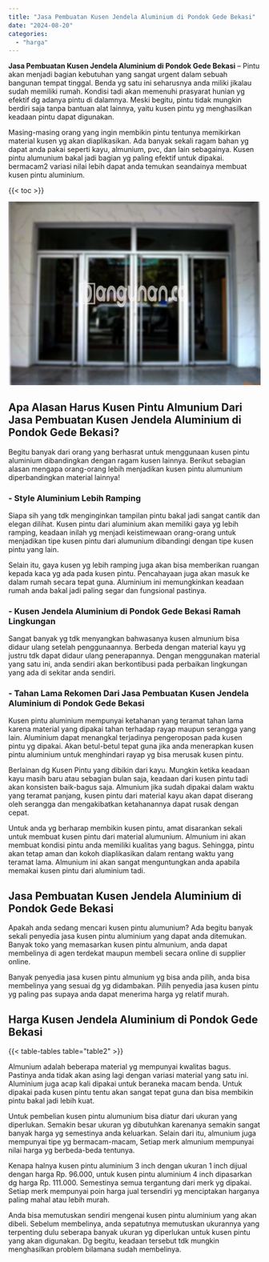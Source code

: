 ```yaml
---
title: "Jasa Pembuatan Kusen Jendela Aluminium di Pondok Gede Bekasi"
date: "2024-08-20"
categories: 
  - "harga"
---
```


**Jasa Pembuatan Kusen Jendela Aluminium di Pondok Gede Bekasi** – Pintu akan menjadi bagian kebutuhan yang sangat urgent dalam sebuah bangunan tempat tinggal. Benda yg satu ini seharusnya anda miliki jikalau sudah memiliki rumah. Kondisi tadi akan memenuhi prasyarat hunian yg efektif dg adanya pintu di dalamnya. Meski begitu, pintu tidak mungkin berdiri saja tanpa bantuan alat lainnya, yaitu kusen pintu yg menghasilkan keadaan pintu dapat digunakan.

Masing-masing orang yang ingin membikin pintu tentunya memikirkan material kusen yg akan diaplikasikan. Ada banyak sekali ragam bahan yg dapat anda pakai seperti kayu, almunium, pvc, dan lain sebagainya. Kusen pintu alumunium bakal jadi bagian yg paling efektif untuk dipakai. bermacam2 variasi nilai lebih dapat anda temukan seandainya membuat kusen pintu aluminium.

{{< toc >}}

![Jasa Pembuatan Kusen Jendela Aluminium di Pondok Gede Bekasi](/images/harga-kusen-jendela-alumunium-13.png)

## Apa Alasan Harus Kusen Pintu Almunium Dari Jasa Pembuatan Kusen Jendela Aluminium di Pondok Gede Bekasi?

Begitu banyak dari orang yang berhasrat untuk menggunaan kusen pintu aluminium dibandingkan dengan ragam kusen lainnya. Berikut sebagian alasan mengapa orang-orang lebih menjadikan kusen pintu alumunium diperbandingkan material lainnya!

### \- Style Aluminium Lebih Ramping

Siapa sih yang tdk menginginkan tampilan pintu bakal jadi sangat cantik dan elegan dilihat. Kusen pintu dari aluminium akan memiliki gaya yg lebih ramping, keadaan inilah yg menjadi keistimewaan orang-orang untuk menjadikan tipe kusen pintu dari alumunium dibandingi dengan tipe kusen pintu yang lain.

Selain itu, gaya kusen yg lebih ramping juga akan bisa memberikan ruangan kepada kaca yg ada pada kusen pintu. Pencahayaan juga akan masuk ke dalam rumah secara tepat guna. Aluminium ini memungkinkan keadaan rumah anda bakal jadi paling segar dan fungsional pastinya.

### \- Kusen Jendela Aluminium di Pondok Gede Bekasi Ramah Lingkungan

Sangat banyak yg tdk menyangkan bahwasanya kusen almunium bisa didaur ulang setelah penggunaannya. Berbeda dengan material kayu yg justru tdk dapat didaur ulang penerapannya. Dengan menggunakan material yang satu ini, anda sendiri akan berkontibusi pada perbaikan lingkungan yang ada di sekitar anda sendiri.

### \- Tahan Lama Rekomen Dari Jasa Pembuatan Kusen Jendela Aluminium di Pondok Gede Bekasi

Kusen pintu aluminium mempunyai ketahanan yang teramat tahan lama karena material yang dipakai tahan terhadap rayap maupun serangga yang lain. Aluminium dapat menangkal terjadinya pengeroposan pada kusen pintu yg dipakai. Akan betul-betul tepat guna jika anda menerapkan kusen pintu aluminium untuk menghindari rayap yg bisa merusak kusen pintu.

Berlainan dg Kusen Pintu yang dibikin dari kayu. Mungkin ketika keadaan kayu masih baru atau sebagian bulan saja, keadaan dari kusen pintu tadi akan konsisten baik-bagus saja. Almunium jika sudah dipakai dalam waktu yang teramat panjang, kusen pintu dari material kayu akan dapat diserang oleh serangga dan mengakibatkan ketahanannya dapat rusak dengan cepat.

Untuk anda yg berharap membikin kusen pintu, amat disarankan sekali untuk membuat kusen pintu dari material alumunium. Almunium ini akan membuat kondisi pintu anda memiliki kualitas yang bagus. Sehingga, pintu akan tetap aman dan kokoh diaplikasikan dalam rentang waktu yang teramat lama. Almunium ini akan sangat menguntungkan anda apabila memakai kusen pintu dari aluminium tadi.

## Jasa Pembuatan Kusen Jendela Aluminium di Pondok Gede Bekasi

Apakah anda sedang mencari kusen pintu alumunium? Ada begitu banyak sekali penyedia jasa kusen pintu aluminium yang dapat anda ditemukan. Banyak toko yang memasarkan kusen pintu almunium, anda dapat membelinya di agen terdekat maupun membeli secara online di supplier online.

Banyak penyedia jasa kusen pintu almunium yg bisa anda pilih, anda bisa membelinya yang sesuai dg yg didambakan. Pilih penyedia jasa kusen pintu yg paling pas supaya anda dapat menerima harga yg relatif murah.

## Harga Kusen Jendela Aluminium di Pondok Gede Bekasi

{{< table-tables table="table2" >}}

Almunium adalah beberapa material yg mempunyai kwalitas bagus. Pastinya anda tidak akan asing lagi dengan variasi material yang satu ini. Aluminium juga acap kali dipakai untuk beraneka macam benda. Untuk dipakai pada kusen pintu tentu akan sangat tepat guna dan bisa membikin pintu bakal jadi lebih kuat.

Untuk pembelian kusen pintu alumunium bisa diatur dari ukuran yang diperlukan. Semakin besar ukuran yg dibutuhkan karenanya semakin sangat banyak harga yg semestinya anda keluarkan. Selain dari itu, almunium juga mempunyai tipe yg bermacam-macam, Setiap merk almunium mempunyai nilai harga yg berbeda-beda tentunya.

Kenapa halnya kusen pintu aluminium 3 inch dengan ukuran 1 inch dijual dengan harga Rp. 96.000, untuk kusen pintu aluminium 4 inch dipasarkan dg harga Rp. 111.000. Semestinya semua tergantung dari merk yg dipakai. Setiap merk mempunyai poin harga jual tersendiri yg menciptakan harganya paling mahal atau lebih murah.

Anda bisa memutuskan sendiri mengenai kusen pintu aluminium yang akan dibeli. Sebelum membelinya, anda sepatutnya memutuskan ukurannya yang terpenting dulu seberapa banyak ukuran yg diperlukan untuk kusen pintu yang akan digunakan. Dg begitu, keadaan tersebut tdk mungkin menghasilkan problem bilamana sudah membelinya.

